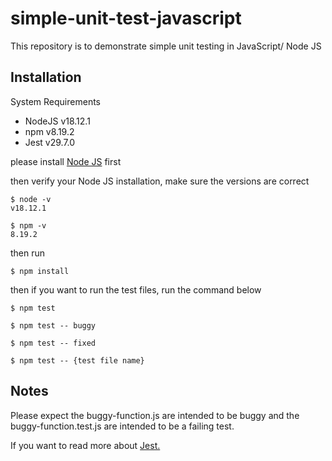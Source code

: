 # simple-unit-test-javascript
This repository is to demonstrate simple unit testing in JavaScript/ Node JS

## Installation
System Requirements
- NodeJS v18.12.1
- npm v8.19.2
- Jest v29.7.0

please install [Node JS](https://nodejs.org/en) first 

then verify your Node JS installation, make sure the versions are correct

```
$ node -v 
v18.12.1
```

```
$ npm -v
8.19.2
```
then run 

```
$ npm install
```

then if you want to run the test files, run the command below

```
$ npm test

$ npm test -- buggy

$ npm test -- fixed

$ npm test -- {test file name}
```

## Notes
Please expect the buggy-function.js are intended to be buggy and the buggy-function.test.js are intended to be a failing test.

If you want to read more about [Jest.](https://jestjs.io/docs/getting-started)
